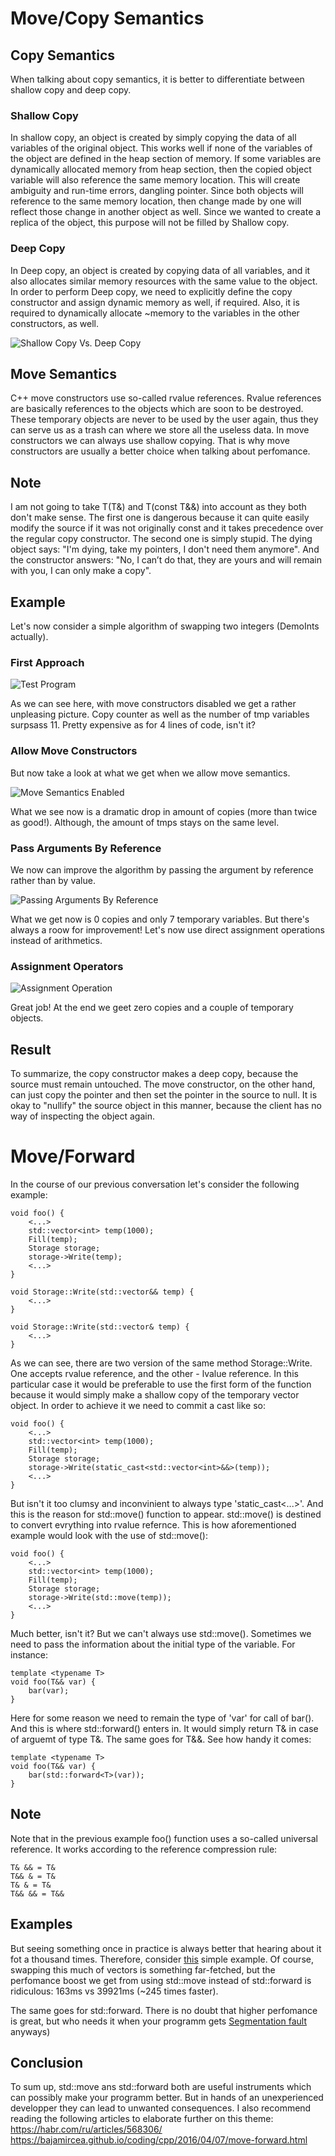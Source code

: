 # Move/Copy Semantics

## Copy Semantics
When talking about copy semantics, it is better to differentiate
between shallow copy and deep copy.

### Shallow Copy
In shallow copy, an object is created by simply copying the data of all variables
of the original object. This works well if none of the variables of the object are
defined in the heap section of memory. If some variables are dynamically allocated
memory from heap section, then the copied object variable will also reference the
same memory location. This will create ambiguity and run-time errors, dangling pointer.
Since both objects will reference to the same memory location, then change made by
one will reflect those change in another object as well. Since we wanted to create
a replica of the object, this purpose will not be filled by Shallow copy. 

### Deep Copy
In Deep copy, an object is created by copying data of all variables, and it also
allocates similar memory resources with the same value to the object. In order to
perform Deep copy, we need to explicitly define the copy constructor and assign
dynamic memory as well, if required. Also, it is required to dynamically allocate
~memory to the variables in the other constructors, as well.

![Shallow Copy Vs. Deep Copy](https://docs.oracle.com/cd/E19205-01/819-3701/images/image2.gif)

## Move Semantics
C++ move constructors use so-called rvalue references. Rvalue references
are basically references to the objects which are soon to be destroyed.
These temporary objects are never to be used by the user again, thus they
can serve us as a trash can where we store all the useless data.
In move constructors we can always use shallow copying. That is why
move constructors are usually a better choice when talking about perfomance.

## Note
I am not going to take T(T&) and T(const T&&) into account as they
both don't make sense. The first one is dangerous because it can quite
easily modify the source if it was not originally const and it takes
precedence over the regular copy constructor. The second one is simply
stupid. The dying object says: "I'm dying, take my pointers, I don't need
them anymore". And the constructor answers: "No, I can’t do that, they are
yours and will remain with you, I can only make a copy".

## Example
Let's now consider a simple algorithm of swapping two integers (DemoInts actually).

### First Approach
![Test Program](lab_data/move_disabled.png)

As we can see here, with move constructors disabled we get a rather
unpleasing picture. Copy counter as well as the number of tmp
variables surpsass 11. Pretty expensive as for 4 lines of code, isn't it?

### Allow Move Constructors
But now take a look at what we get when we allow move semantics.

![Move Semantics Enabled](lab_data/move_enabled.png)

What we see now is a dramatic drop in amount of copies (more than twice as good!).
Although, the amount of tmps stays on the same level.

### Pass Arguments By Reference
We now can improve the algorithm by passing the argument by
reference rather than by value.

![Passing Arguments By Reference](lab_data/reference_optimization.png)

What we get now is 0 copies and only 7 temporary variables. But
there's always a roow for improvement! Let's now use direct assignment
operations instead of arithmetics.

### Assignment Operators
![Assignment Operation](lab_data/assignement_optimization.png)

Great job! At the end we geet zero copies and a couple of temporary objects.

## Result
To summarize, the copy constructor makes a deep copy, because the source
must remain untouched. The move constructor, on the other hand, can just copy
the pointer and then set the pointer in the source to null. It is okay to "nullify"
the source object in this manner, because the client has no way of inspecting the object again.

# Move/Forward

In the course of our previous conversation let's consider the
following example:

```
void foo() {
    <...>
    std::vector<int> temp(1000);
    Fill(temp);
    Storage storage;
    storage->Write(temp);
    <...>
}

void Storage::Write(std::vector&& temp) {
    <...>
}

void Storage::Write(std::vector& temp) {
    <...>
}

```

As we can see, there are two version of the same method Storage::Write.
One accepts rvalue reference, and the other - lvalue reference. In this particular
case it would be preferable to use the first form of the function because it would
simply make a shallow copy of the temporary vector object. In order to achieve it
we need to commit a cast like so:

```
void foo() {
    <...>
    std::vector<int> temp(1000);
    Fill(temp);
    Storage storage;
    storage->Write(static_cast<std::vector<int>&&>(temp));
    <...>
}
```

But isn't it too clumsy and inconvinient to always type 'static_cast<...>'.
And this is the reason for std::move() function to appear. std::move() is
destined to convert evrything into rvalue refernce. This is how aforementioned
example would look with the use of std::move():

```
void foo() {
    <...>
    std::vector<int> temp(1000);
    Fill(temp);
    Storage storage;
    storage->Write(std::move(temp));
    <...>
}
```

Much better, isn't it? But we can't always use std::move(). Sometimes we need to
pass the information about the initial type of the variable. For instance:

```
template <typename T>
void foo(T&& var) {
    bar(var);
}
```

Here for some reason we need to remain the type of 'var' for call of bar(). And this
is where std::forward() enters in. It would simply return T& in case of arguemt of type T&. The
same goes for T&&. See how handy it comes:

```
template <typename T>
void foo(T&& var) {
    bar(std::forward<T>(var));
}
```

## Note

Note that in the previous example foo() function uses a so-called universal reference.
It works according to the reference compression rule:

```
T& && = T&
T&& & = T&
T& & = T&
T&& && = T&&
```

## Examples

But seeing something once in practice is always better that hearing about it
fot a thousand times. Therefore, consider [this](https://github.com/XDLoLiK/move-copy-lab/blob/master/tests/std_forward_test.cpp)
simple example. Of course, swapping this much of vectors is something far-fetched, but
the perfomance boost we get from using std::move instead of std::forward is
ridiculous: 163ms vs 39921ms (~245 times faster).

The same goes for std::forward. There is no doubt that higher perfomance is great, but who
needs it when your programm gets [Segmentation fault](https://github.com/XDLoLiK/move-copy-lab/blob/master/tests/std_move_test.cpp)
anyways)

## Conclusion

To sum up, std::move ans std::forward both are useful instruments which can possibly
make your programm better. But in hands of an unexperienced developper they can lead
to unwanted consequences. I also recommend reading the following articles to elaborate
further on this theme: <br>
https://habr.com/ru/articles/568306/ <br>
https://bajamircea.github.io/coding/cpp/2016/04/07/move-forward.html <br>
